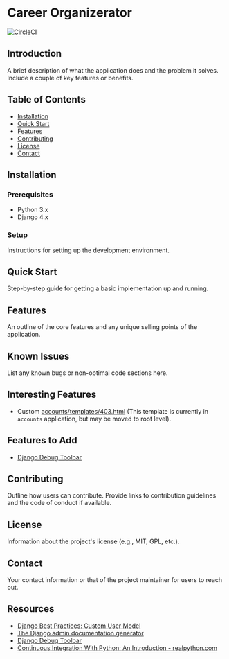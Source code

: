 # Career Organizerator

[![CircleCI](https://dl.circleci.com/status-badge/img/circleci/Y1ZCzLfk7VvFxn1NaACyjS/N4Wc2sDkc5gDdCt4rVcKes/tree/main.svg?style=shield&circle-token=b076decd65e97a21fef7b44b7866709d969e7181)](https://dl.circleci.com/status-badge/redirect/circleci/Y1ZCzLfk7VvFxn1NaACyjS/N4Wc2sDkc5gDdCt4rVcKes/tree/main)

## Introduction
A brief description of what the application does and the problem it solves. Include a couple of key features or benefits.

## Table of Contents
- [Installation](#installation)
- [Quick Start](#quick-start)
- [Features](#features)
- [Contributing](#contributing)
- [License](#license)
- [Contact](#contact)

## Installation

### Prerequisites
- Python 3.x
- Django 4.x

### Setup
Instructions for setting up the development environment.

## Quick Start
Step-by-step guide for getting a basic implementation up and running.

## Features
An outline of the core features and any unique selling points of the application.

## Known Issues
List any known bugs or non-optimal code sections here.

## Interesting Features

- Custom [accounts/templates/403.html](https://github.com/brucestull/personal-assistant/blob/main/accounts/templates/403.html) (This template is currently in `accounts` application, but may be moved to root level).

## Features to Add
- [Django Debug Toolbar](https://django-debug-toolbar.readthedocs.io/en/latest/)

## Contributing
Outline how users can contribute. Provide links to contribution guidelines and the code of conduct if available.

## License
Information about the project's license (e.g., MIT, GPL, etc.).

## Contact
Your contact information or that of the project maintainer for users to reach out.

## Resources
- [Django Best Practices: Custom User Model](https://learndjango.com/tutorials/django-custom-user-model)
- [The Django admin documentation generator](https://docs.djangoproject.com/en/4.2/ref/contrib/admin/admindocs/)
- [Django Debug Toolbar](https://django-debug-toolbar.readthedocs.io/en/latest/)
- [Continuous Integration With Python: An Introduction - realpython.com](https://realpython.com/python-continuous-integration/)
